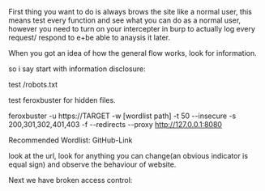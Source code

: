 First thing you want to do is always brows the site like a normal user, this means test every function and see what you can do as a normal user, however you need to turn on your intercepter in burp to actually log every request/ respond to e+be able to anaysis it later.

When you got an idea of how the general flow works, look for information.

so i say start with information disclosure:

test /robots.txt

test feroxbuster for hidden files. 

feroxbuster -u https://TARGET -w [wordlist path] -t 50 --insecure -s 200,301,302,401,403 -f --redirects --proxy http://127.0.0.1:8080

Recommended Wordlist: GitHub-Link


look at the url, look for anything you can change(an obvious indicator is equal sign) and observe the behaviour of website.

Next we have broken access control:
